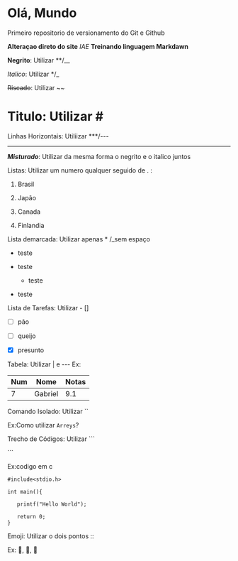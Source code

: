 # Olá, Mundo
 Primeiro repositorio de versionamento do Git e Github

**Alteraçao direto do site**
*IAE* 
__Treinando linguagem Markdawn__

**Negrito**: Utilizar **/__

*Italico*: Utilizar  */_

~~Riscado~~: Utilizar ~~

# Titulo: Utilizar \#

Linhas Horizontais: Utiliizar ***/---

***

__*Misturado*__: Utilizar da mesma forma o negrito e o italico juntos

Listas: Utilizar um numero qualquer seguido de . :

1. Brasil

2. Japão

6. Canada

1111. Finlandia

Lista demarcada: Utilizar apenas * /_sem espaço

* teste

* teste

  * teste

* teste

Lista de Tarefas: Utilizar - []

- [ ] pão

- [ ] queijo

- [x] presunto

Tabela: Utilizar | e --- Ex:

Num| Nome | Notas
---|---|---
7 | Gabriel | 9.1

Comando Isolado: Utilizar \`\`

Ex:Como utilizar `Arreys`?

Trecho de Códigos: Utilizar 
\`\`\`

\`\`\`

Ex:codigo em c
```
#include<stdio.h>

int main(){
   
   printf("Hello World");
   
   return 0;
}

```

Emoji: Utilizar o dois pontos \:\:

Ex: :muscle:, :clap:, :eyes:

